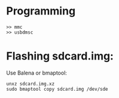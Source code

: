 # Programming

```
>> mmc
>> usbdmsc
```

# Flashing sdcard.img:

Use Balena or bmaptool:

```
unxz sdcard.img.xz
sudo bmaptool copy sdcard.img /dev/sde
```
